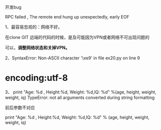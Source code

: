 开发bug 

RPC failed , The remote end hung up unexpectedly, early EOF

1、最容易忽视的：网络不好。

在clone GIT 远端的代码的时候，是及可能因为VPN或者网络不可出现问题的

可以，**调整网络状态和关掉VPN。**

2、SyntaxError: Non-ASCII character '\xe9' in file ex20.py on line 9

# encoding:utf-8


3、 print "Age: %d , Height:%d, Weight: %d,IQ: %d" %(age, height, weight, weight, iq)
TypeError: not all arguments converted during string formatting

前后参数不对应

print "Age: %d , Height:%d, Weight: %d,IQ: %d" % (age, height, weight, weight, iq)



